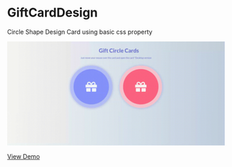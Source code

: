 # GiftCardDesign
Circle Shape Design Card using basic css property 

<img src="screenshot/work.gif"/>

<a href="https://trusting-joliot-baa750.netlify.com/">View Demo</a>
